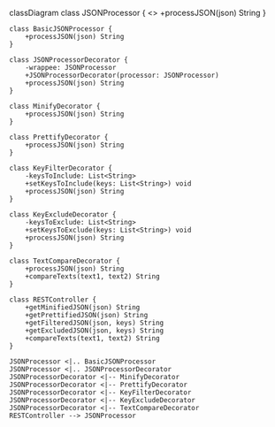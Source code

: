 classDiagram
class JSONProcessor {
<<interface>>
+processJSON(json) String
}

    class BasicJSONProcessor {
        +processJSON(json) String
    }

    class JSONProcessorDecorator {
        -wrappee: JSONProcessor
        +JSONProcessorDecorator(processor: JSONProcessor)
        +processJSON(json) String
    }

    class MinifyDecorator {
        +processJSON(json) String
    }

    class PrettifyDecorator {
        +processJSON(json) String
    }

    class KeyFilterDecorator {
        -keysToInclude: List<String>
        +setKeysToInclude(keys: List<String>) void
        +processJSON(json) String
    }

    class KeyExcludeDecorator {
        -keysToExclude: List<String>
        +setKeysToExclude(keys: List<String>) void
        +processJSON(json) String
    }

    class TextCompareDecorator {
        +processJSON(json) String
        +compareTexts(text1, text2) String
    }

    class RESTController {
        +getMinifiedJSON(json) String
        +getPrettifiedJSON(json) String
        +getFilteredJSON(json, keys) String
        +getExcludedJSON(json, keys) String
        +compareTexts(text1, text2) String
    }

    JSONProcessor <|.. BasicJSONProcessor
    JSONProcessor <|.. JSONProcessorDecorator
    JSONProcessorDecorator <|-- MinifyDecorator
    JSONProcessorDecorator <|-- PrettifyDecorator
    JSONProcessorDecorator <|-- KeyFilterDecorator
    JSONProcessorDecorator <|-- KeyExcludeDecorator
    JSONProcessorDecorator <|-- TextCompareDecorator
    RESTController --> JSONProcessor
